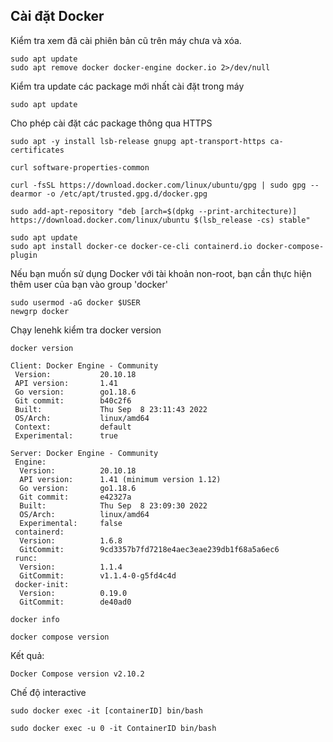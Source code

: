 ## Cài đặt Docker
Kiểm tra xem đã cài phiên bản cũ trên máy chưa và xóa.
```
sudo apt update
sudo apt remove docker docker-engine docker.io 2>/dev/null
```
Kiểm tra update các package mới nhất cài đặt trong máy
```
sudo apt update
```
Cho phép cài đặt các package thông qua HTTPS
```
sudo apt -y install lsb-release gnupg apt-transport-https ca-certificates
```
```
curl software-properties-common
```
```
curl -fsSL https://download.docker.com/linux/ubuntu/gpg | sudo gpg --dearmor -o /etc/apt/trusted.gpg.d/docker.gpg
```
```
sudo add-apt-repository "deb [arch=$(dpkg --print-architecture)] https://download.docker.com/linux/ubuntu $(lsb_release -cs) stable"
```
```
sudo apt update
sudo apt install docker-ce docker-ce-cli containerd.io docker-compose-plugin
```
Nếu bạn muốn sử dụng Docker với tài khoản non-root, bạn cần thực hiện thêm user của bạn vào group 'docker'
```
sudo usermod -aG docker $USER
newgrp docker
```
Chạy lenehk kiểm tra docker version
```
docker version
```
```
Client: Docker Engine - Community
 Version:           20.10.18
 API version:       1.41
 Go version:        go1.18.6
 Git commit:        b40c2f6
 Built:             Thu Sep  8 23:11:43 2022
 OS/Arch:           linux/amd64
 Context:           default
 Experimental:      true

Server: Docker Engine - Community
 Engine:
  Version:          20.10.18
  API version:      1.41 (minimum version 1.12)
  Go version:       go1.18.6
  Git commit:       e42327a
  Built:            Thu Sep  8 23:09:30 2022
  OS/Arch:          linux/amd64
  Experimental:     false
 containerd:
  Version:          1.6.8
  GitCommit:        9cd3357b7fd7218e4aec3eae239db1f68a5a6ec6
 runc:
  Version:          1.1.4
  GitCommit:        v1.1.4-0-g5fd4c4d
 docker-init:
  Version:          0.19.0
  GitCommit:        de40ad0
```
```
docker info
```
```
docker compose version
```
Kết quả:
```
Docker Compose version v2.10.2
```
Chế độ interactive
```
sudo docker exec -it [containerID] bin/bash
```
```
sudo docker exec -u 0 -it ContainerID bin/bash
```